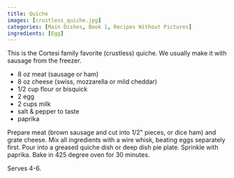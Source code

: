 ```yaml
---
title: Quiche
images: [crustless_quiche.jpg]
categories: [Main Dishes, Book 1, Recipes Without Pictures]
ingredients: [Egg]
---
```



This is the Cortesi family favorite (crustless) quiche. We usually make
it with sausage from the freezer.

-   8 oz meat (sausage or ham)
-   8 oz cheese (swiss, mozzarella or mild cheddar)
-   1/2 cup flour or bisquick
-   2 egg
-   2 cups milk
-   salt & pepper to taste
-   paprika

Prepare meat (brown sausage and cut into 1/2" pieces, or dice ham) and
grate cheese. Mix all ingredients with a wire whisk, beating eggs
separately first. Pour into a greased quiche dish or deep dish pie
plate. Sprinkle with paprika. Bake in 425 degree oven for 30 minutes.

Serves 4-6.

  

